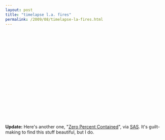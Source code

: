 ```yaml
---
layout: post
title: "timelapse l.a. fires"
permalink: /2009/08/timelapse-la-fires.html
---
```


<p><object width="500" height="281"><param name="allowfullscreen" value="true" /><param name="allowscriptaccess" value="always" /><param name="movie" value="http://vimeo.com/moogaloop.swf?clip_id=6356422&amp;server=vimeo.com&amp;show_title=1&amp;show_byline=1&amp;show_portrait=0&amp;color=00ADEF&amp;fullscreen=1" /><embed src="https://vimeo.com/moogaloop.swf?clip_id=6356422&amp;server=vimeo.com&amp;show_title=1&amp;show_byline=1&amp;show_portrait=0&amp;color=00ADEF&amp;fullscreen=1" type="application/x-shockwave-flash" allowfullscreen="true" allowscriptaccess="always" width="500" height="281"></embed></object></p>

<p><strong>Update:</strong> Here's another one, "<a href="http://www.brandonriza.com/Video/HTML/ZeroPercentContained.html">Zero Percent Contained</a>", via <a href="http://sas.vox.com/">SAS</a>.  It's guilt-making to find this stuff beautiful, but I do.</p>



